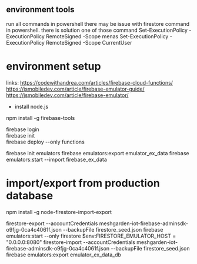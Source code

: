 ## environment tools

run all commands in powershell
there may be issue with firestore command in powershell. there is solution one of those command
 Set-ExecutionPolicy -ExecutionPolicy RemoteSigned -Scope menas
 Set-ExecutionPolicy -ExecutionPolicy RemoteSigned -Scope CurrentUser

# environment setup

links:
https://codewithandrea.com/articles/firebase-cloud-functions/
https://jsmobiledev.com/article/firebase-emulator-guide/
https://jsmobiledev.com/article/firebase-emulator/

- install node.js

npm install -g firebase-tools

firebase login  
firebase init      
firebase deploy --only functions

firebase init emulators
firebase emulators:export emulator_ex_data
firebase emulators:start --import firebase_ex_data

# import/export from production database

npm install -g node-firestore-import-export

firestore-export --accountCredentials meshgarden-iot-firebase-adminsdk-o9fjg-0ca4c4061f.json --backupFile firestore_seed.json
firebase emulators:start --only firestore
$env:FIRESTORE_EMULATOR_HOST = "0.0.0.0:8080"
firestore-import --accountCredentials meshgarden-iot-firebase-adminsdk-o9fjg-0ca4c4061f.json --backupFile firestore_seed.json
firebase emulators:export emulator_ex_data_db

